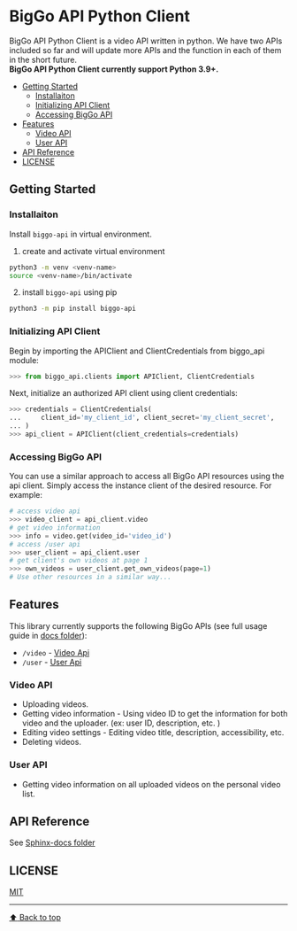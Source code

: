 # BigGo API Python Client
BigGo API Python Client is a video API written in python. We have two APIs included so far and will update more APIs and the function in each of them in the short future.  
**BigGo API Python Client currently support Python 3.9+.**

- [Getting Started](#getting-started)
  - [Installaiton](#installaiton)
  - [Initializing API Client](#initializing-api-client)
  - [Accessing BigGo API](#accessing-biggo-api)
- [Features](#features)
  - [Video API](#video-api)
  - [User API](#user-api)
- [API Reference](#api-reference)
- [LICENSE](#license)

## Getting Started
### Installaiton
Install `biggo-api` in virtual environment.
1. create and activate virtual environment
```bash
python3 -m venv <venv-name>
source <venv-name>/bin/activate
```
2. install `biggo-api` using pip
```bash
python3 -m pip install biggo-api
```
### Initializing API Client
Begin by importing the APIClient and ClientCredentials from biggo_api module:
```Python
>>> from biggo_api.clients import APIClient, ClientCredentials
```
Next, initialize an authorized API client using client credentials:
```Python
>>> credentials = ClientCredentials(
...     client_id='my_client_id', client_secret='my_client_secret',
... )
>>> api_client = APIClient(client_credentials=credentials)
```
### Accessing BigGo API
You can use a similar approach to access all BigGo API resources using the api client. Simply access the instance client of the desired resource. For example:
```Python
# access video api
>>> video_client = api_client.video
# get video information
>>> info = video.get(video_id='video_id')
# access /user api
>>> user_client = api_client.user
# get client's own videos at page 1
>>> own_videos = user_client.get_own_videos(page=1)
# Use other resources in a similar way...
```

## Features
This library currently supports the following BigGo APIs (see full usage guide in [docs folder](docs)):
- `/video` - [Video Api](./docs/api/video)
- `/user` - [User Api](./docs/api/user)
### Video API
- Uploading videos.
- Getting video information - Using video ID to get the information for both video and the uploader. (ex: user ID, description, etc. )
- Editing video settings - Editing video title, description, accessibility, etc.
- Deleting videos.
### User API
- Getting video information on all uploaded videos on the personal video list.

## API Reference
See [Sphinx-docs folder](Sphinx-docs/_build/markdown/index.md)  

## LICENSE
[MIT](LICENSE)

---
[ :arrow_up: Back to top](#biggo-api-python-client)  
